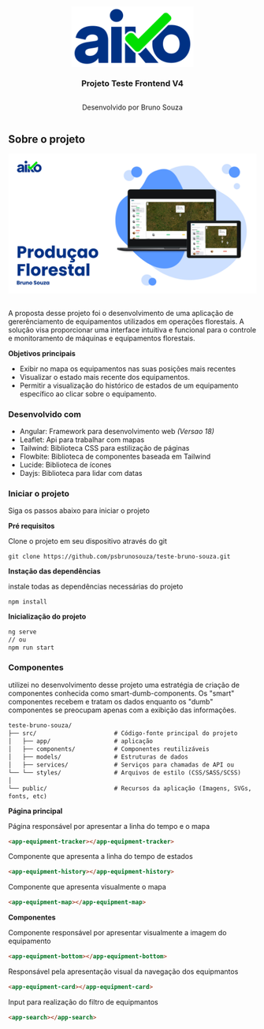 <style>
  .center {
    display: flex;
    width: 100%;
    align-items: center;
    flex-direction: column;
  }
</style>

<div class="center">
  <img width="248px" src="/github_images/aiko.png" />

### Projeto Teste Frontend V4

Desenvolvido por Bruno Souza

</div>

## Sobre o projeto

<div class="center">
<img style="width: 100%" src="/github_images/cover.jpg" />
</div>

<br/>

A proposta desse projeto foi o desenvolvimento de uma aplicação de gererênciamento de equipamentos utilizados em operações florestais.
A solução visa proporcionar uma interface intuitiva e funcional para o controle e monitoramento de máquinas e equipamentos florestais.

**Objetivos principais**

- Exibir no mapa os equipamentos nas suas posições mais recentes
- Visualizar o estado mais recente dos equipamentos.
- Permitir a visualização do histórico de estados de um equipamento específico ao clicar sobre o equipamento.

### Desenvolvido com

- Angular: Framework para desenvolvimento web _(Versao 18)_
- Leaflet: Api para trabalhar com mapas
- Tailwind: Biblioteca CSS para estilização de páginas
- Flowbite: Biblioteca de componentes baseada em Tailwind
- Lucide: Biblioteca de ícones
- Dayjs: Biblioteca para lidar com datas

### Iniciar o projeto

Siga os passos abaixo para iniciar o projeto

**Pré requisitos**

Clone o projeto em seu dispositivo através do git

```
git clone https://github.com/psbrunosouza/teste-bruno-souza.git
```

**Instação das dependências**

instale todas as dependências necessárias do projeto

```
npm install
```

**Inicialização do projeto**

```
ng serve
// ou
npm run start
```

### Componentes

utilizei no desenvolvimento desse projeto uma estratégia de criação de componentes conhecida como smart-dumb-components. Os "smart" componentes recebem e tratam os dados enquanto os "dumb" componentes se preocupam apenas com a exibição das informações.

```
teste-bruno-souza/
├── src/                      # Código-fonte principal do projeto
│   ├── app/                  # aplicação
│   ├── components/           # Componentes reutilizáveis
│   ├── models/               # Estruturas de dados
│   ├── services/             # Serviços para chamadas de API ou
└── └── styles/               # Arquivos de estilo (CSS/SASS/SCSS)
│
└── public/                   # Recursos da aplicação (Imagens, SVGs, fonts, etc)

```

**Página principal**

Página responsável por apresentar a linha do tempo e o mapa

```html
<app-equipment-tracker></app-equipment-tracker>
```

Componente que apresenta a linha do tempo de estados

```html
<app-equipment-history></app-equipment-history>
```

Componente que apresenta visualmente o mapa

```html
<app-equipment-map></app-equipment-map>
```

**Componentes**

Componente responsável por apresentar visualmente a imagem do equipamento

```html
<app-equipment-bottom></app-equipment-bottom>
```

Responsável pela apresentação visual da navegação dos equipmantos

```html
<app-equipment-card></app-equipment-card>
```

Input para realização do filtro de equipmantos

```html
<app-search></app-search>
```
